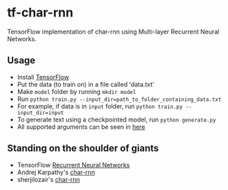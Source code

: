 # tf-char-rnn

TensorFlow implementation of char-rnn using Multi-layer Recurrent Neural Networks.

## Usage

* Install [TensorFlow](http://www.tensorflow.org)
* Put the data (to train on) in a file called 'data.txt'
* Make `model` folder by running `mkdir model`
* Run `python train.py --input_dir=path_to_folder_containing_data.txt`
* For example, if data is in `input` folder, run `python train.py --input_dir=input`
* To generate text using a checkpointed model, run `python generate.py`
* All supported arguments can be seen in [here](app/utils/argumentparser.py)

## Standing on the shoulder of giants

* TensorFlow [Recurrent Neural Networks](https://www.tensorflow.org/versions/master/tutorials/recurrent/index.html#recurrent-neural-networks)
* Andrej Karpathy's [char-rnn](https://github.com/karpathy/char-rnn)
* sherjilozair's [char-rnn](https://github.com/sherjilozair/char-rnn-tensorflow)
